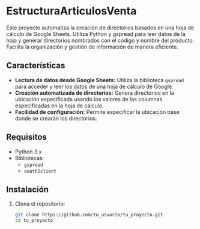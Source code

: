 # EstructuraArticulosVenta
Este proyecto automatiza la creación de directorios basados en una hoja de cálculo de Google Sheets. Utiliza Python y gspread para leer datos de la hoja y generar directorios nombrados con el código y nombre del producto. Facilita la organización y gestión de información de manera eficiente.


## Características

- **Lectura de datos desde Google Sheets:** Utiliza la biblioteca `gspread` para acceder y leer los datos de una hoja de cálculo de Google.
- **Creación automatizada de directorios:** Genera directorios en la ubicación especificada usando los valores de las columnas especificadas en la hoja de cálculo.
- **Facilidad de configuración:** Permite especificar la ubicación base donde se crearán los directorios.

## Requisitos

- Python 3.x
- Bibliotecas:
  - `gspread`
  - `oauth2client`

## Instalación

1. Clona el repositorio:
   ```sh
   git clone https://github.com/tu_usuario/tu_proyecto.git
   cd tu_proyecto
